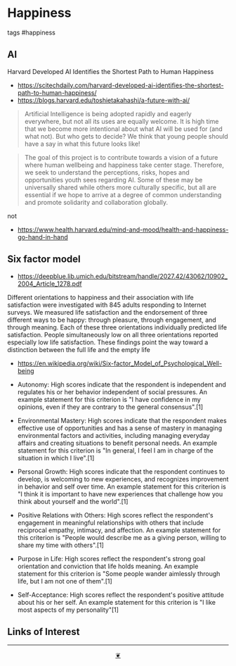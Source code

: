 # Happiness

tags #happiness

## AI

Harvard Developed AI Identifies the Shortest Path to Human Happiness

* https://scitechdaily.com/harvard-developed-ai-identifies-the-shortest-path-to-human-happiness/
* https://blogs.harvard.edu/toshietakahashi/a-future-with-ai/

>Artificial Intelligence is being adopted rapidly and eagerly everywhere, but not all its uses are equally welcome. It is high time that we become more intentional about what AI will be used for (and what not). But who gets to decide? We think that young people should have a say in what this future looks like!

> The goal of this project is to contribute towards a vision of a future where human wellbeing and happiness take center stage. Therefore, we seek to understand the perceptions, risks, hopes and opportunities youth sees regarding AI. Some of these may be universally shared while others more culturally specific, but all are essential if we hope to arrive at a degree of common understanding and promote solidarity and collaboration globally.

not
* https://www.health.harvard.edu/mind-and-mood/health-and-happiness-go-hand-in-hand



## Six factor model

* https://deepblue.lib.umich.edu/bitstream/handle/2027.42/43062/10902_2004_Article_1278.pdf

Different orientations to happiness and their association with life satisfaction were investigated with 845 adults responding to Internet surveys. We measured life satisfaction and the endorsement of three different ways to be happy: through pleasure, through engagement, and through meaning. Each of these three orientations individually predicted life satisfaction. People simultaneously low on all three orientations reported especially low life satisfaction. These findings point the way toward a distinction between the full life and the empty life

* https://en.wikipedia.org/wiki/Six-factor_Model_of_Psychological_Well-being

* Autonomy: High scores indicate that the respondent is independent and regulates his or her behavior independent of social pressures. An example statement for this criterion is "I have confidence in my opinions, even if they are contrary to the general consensus".[1]
* Environmental Mastery: High scores indicate that the respondent makes effective use of opportunities and has a sense of mastery in managing environmental factors and activities, including managing everyday affairs and creating situations to benefit personal needs. An example statement for this criterion is "In general, I feel I am in charge of the situation in which I live".[1]
* Personal Growth: High scores indicate that the respondent continues to develop, is welcoming to new experiences, and recognizes improvement in behavior and self over time. An example statement for this criterion is "I think it is important to have new experiences that challenge how you think about yourself and the world".[1]
* Positive Relations with Others: High scores reflect the respondent's engagement in meaningful relationships with others that include reciprocal empathy, intimacy, and affection. An example statement for this criterion is "People would describe me as a giving person, willing to share my time with others".[1]
* Purpose in Life: High scores reflect the respondent's strong goal orientation and conviction that life holds meaning. An example statement for this criterion is "Some people wander aimlessly through life, but I am not one of them".[1]
* Self-Acceptance: High scores reflect the respondent's positive attitude about his or her self. An example statement for this criterion is "I like most aspects of my personality"[1]

## Links of Interest



***

<center title="Hello! Click me to go up to the top" ><a class=aDingbat href=javascript:window.scrollTo(0,0);> ❦ </a></center>

